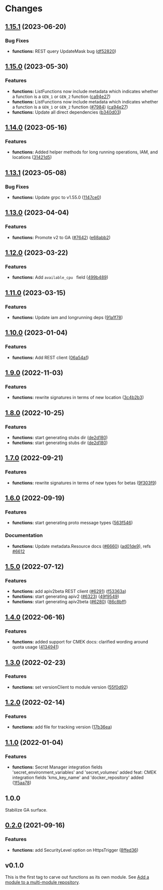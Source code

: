 # Changes


## [1.15.1](https://github.com/googleapis/google-cloud-go/compare/functions/v1.15.0...functions/v1.15.1) (2023-06-20)


### Bug Fixes

* **functions:** REST query UpdateMask bug ([df52820](https://github.com/googleapis/google-cloud-go/commit/df52820b0e7721954809a8aa8700b93c5662dc9b))

## [1.15.0](https://github.com/googleapis/google-cloud-go/compare/functions/v1.14.0...functions/v1.15.0) (2023-05-30)


### Features

* **functions:** ListFunctions now include metadata which indicates whether a function is a `GEN_1` or `GEN_2` function ([ca94e27](https://github.com/googleapis/google-cloud-go/commit/ca94e2724f9e2610b46aefd0a3b5ddc06102e91b))
* **functions:** ListFunctions now include metadata which indicates whether a function is a `GEN_1` or `GEN_2` function ([#7984](https://github.com/googleapis/google-cloud-go/issues/7984)) ([ca94e27](https://github.com/googleapis/google-cloud-go/commit/ca94e2724f9e2610b46aefd0a3b5ddc06102e91b))
* **functions:** Update all direct dependencies ([b340d03](https://github.com/googleapis/google-cloud-go/commit/b340d030f2b52a4ce48846ce63984b28583abde6))

## [1.14.0](https://github.com/googleapis/google-cloud-go/compare/functions/v1.13.1...functions/v1.14.0) (2023-05-16)


### Features

* **functions:** Added helper methods for long running operations, IAM, and locations ([31421d5](https://github.com/googleapis/google-cloud-go/commit/31421d52c3bf3b7baa235fb6cb18bb8a786398df))

## [1.13.1](https://github.com/googleapis/google-cloud-go/compare/functions/v1.13.0...functions/v1.13.1) (2023-05-08)


### Bug Fixes

* **functions:** Update grpc to v1.55.0 ([1147ce0](https://github.com/googleapis/google-cloud-go/commit/1147ce02a990276ca4f8ab7a1ab65c14da4450ef))

## [1.13.0](https://github.com/googleapis/google-cloud-go/compare/functions/v1.12.0...functions/v1.13.0) (2023-04-04)


### Features

* **functions:** Promote v2 to GA ([#7642](https://github.com/googleapis/google-cloud-go/issues/7642)) ([e68abb2](https://github.com/googleapis/google-cloud-go/commit/e68abb2236a4f653ec3723ae2f83e8ccf2dff8ae))

## [1.12.0](https://github.com/googleapis/google-cloud-go/compare/functions/v1.11.0...functions/v1.12.0) (2023-03-22)


### Features

* **functions:** Add `available_cpu ` field ([499b489](https://github.com/googleapis/google-cloud-go/commit/499b489d8d6bc8db203c864db97f1462bbeff3d2))

## [1.11.0](https://github.com/googleapis/google-cloud-go/compare/functions/v1.10.0...functions/v1.11.0) (2023-03-15)


### Features

* **functions:** Update iam and longrunning deps ([91a1f78](https://github.com/googleapis/google-cloud-go/commit/91a1f784a109da70f63b96414bba8a9b4254cddd))

## [1.10.0](https://github.com/googleapis/google-cloud-go/compare/functions/v1.9.0...functions/v1.10.0) (2023-01-04)


### Features

* **functions:** Add REST client ([06a54a1](https://github.com/googleapis/google-cloud-go/commit/06a54a16a5866cce966547c51e203b9e09a25bc0))

## [1.9.0](https://github.com/googleapis/google-cloud-go/compare/functions/v1.8.0...functions/v1.9.0) (2022-11-03)


### Features

* **functions:** rewrite signatures in terms of new location ([3c4b2b3](https://github.com/googleapis/google-cloud-go/commit/3c4b2b34565795537aac1661e6af2442437e34ad))

## [1.8.0](https://github.com/googleapis/google-cloud-go/compare/functions/v1.7.0...functions/v1.8.0) (2022-10-25)


### Features

* **functions:** start generating stubs dir ([de2d180](https://github.com/googleapis/google-cloud-go/commit/de2d18066dc613b72f6f8db93ca60146dabcfdcc))
* **functions:** start generating stubs dir ([de2d180](https://github.com/googleapis/google-cloud-go/commit/de2d18066dc613b72f6f8db93ca60146dabcfdcc))

## [1.7.0](https://github.com/googleapis/google-cloud-go/compare/functions/v1.6.0...functions/v1.7.0) (2022-09-21)


### Features

* **functions:** rewrite signatures in terms of new types for betas ([9f303f9](https://github.com/googleapis/google-cloud-go/commit/9f303f9efc2e919a9a6bd828f3cdb1fcb3b8b390))

## [1.6.0](https://github.com/googleapis/google-cloud-go/compare/functions/v1.5.0...functions/v1.6.0) (2022-09-19)


### Features

* **functions:** start generating proto message types ([563f546](https://github.com/googleapis/google-cloud-go/commit/563f546262e68102644db64134d1071fc8caa383))


### Documentation

* **functions:** Update metadata.Resource docs ([#6660](https://github.com/googleapis/google-cloud-go/issues/6660)) ([ad01de9](https://github.com/googleapis/google-cloud-go/commit/ad01de9aa1fd2fcc087cab5e43ee2e2853c55bb3)), refs [#6612](https://github.com/googleapis/google-cloud-go/issues/6612)

## [1.5.0](https://github.com/googleapis/google-cloud-go/compare/functions/v1.4.0...functions/v1.5.0) (2022-07-12)


### Features

* **functions:** add apiv2beta REST client ([#6291](https://github.com/googleapis/google-cloud-go/issues/6291)) ([f53363a](https://github.com/googleapis/google-cloud-go/commit/f53363a8d52960721206932bd5d838df7db8418f))
* **functions:** start generating apiv2 ([#6323](https://github.com/googleapis/google-cloud-go/issues/6323)) ([49f9549](https://github.com/googleapis/google-cloud-go/commit/49f95499f87a38e4917f8cc1f3ec435d6614d2c2))
* **functions:** start generating apiv2beta ([#6280](https://github.com/googleapis/google-cloud-go/issues/6280)) ([86c8bff](https://github.com/googleapis/google-cloud-go/commit/86c8bff34ce27b8090f567c8714c1237cbd490d1))

## [1.4.0](https://github.com/googleapis/google-cloud-go/compare/functions/v1.3.0...functions/v1.4.0) (2022-06-16)


### Features

* **functions:** added support for CMEK docs: clarified wording around quota usage ([4134941](https://github.com/googleapis/google-cloud-go/commit/41349411e601f57dc6d9e246f1748fd86d17bb15))

## [1.3.0](https://github.com/googleapis/google-cloud-go/compare/functions/v1.2.0...functions/v1.3.0) (2022-02-23)


### Features

* **functions:** set versionClient to module version ([55f0d92](https://github.com/googleapis/google-cloud-go/commit/55f0d92bf112f14b024b4ab0076c9875a17423c9))

## [1.2.0](https://github.com/googleapis/google-cloud-go/compare/functions/v1.1.0...functions/v1.2.0) (2022-02-14)


### Features

* **functions:** add file for tracking version ([17b36ea](https://github.com/googleapis/google-cloud-go/commit/17b36ead42a96b1a01105122074e65164357519e))

## [1.1.0](https://www.github.com/googleapis/google-cloud-go/compare/functions/v1.0.0...functions/v1.1.0) (2022-01-04)


### Features

* **functions:** Secret Manager integration fields 'secret_environment_variables' and 'secret_volumes' added feat: CMEK integration fields 'kms_key_name' and 'docker_repository' added ([1f5aa78](https://www.github.com/googleapis/google-cloud-go/commit/1f5aa78a4d6633871651c89a6d9c48e3409fecc5))

## 1.0.0

Stabilize GA surface.

## [0.2.0](https://www.github.com/googleapis/google-cloud-go/compare/functions/v0.1.0...functions/v0.2.0) (2021-09-16)


### Features

* **functions:** add SecurityLevel option on HttpsTrigger ([8ffed36](https://www.github.com/googleapis/google-cloud-go/commit/8ffed36c9db818a24073cf865f626d29afd01716))

## v0.1.0

This is the first tag to carve out functions as its own module. See
[Add a module to a multi-module repository](https://github.com/golang/go/wiki/Modules#is-it-possible-to-add-a-module-to-a-multi-module-repository).
